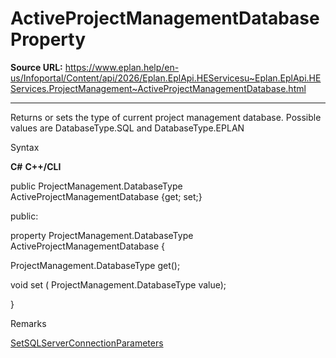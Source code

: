 # ActiveProjectManagementDatabase Property

**Source URL:** https://www.eplan.help/en-us/Infoportal/Content/api/2026/Eplan.EplApi.HEServicesu~Eplan.EplApi.HEServices.ProjectManagement~ActiveProjectManagementDatabase.html

---

Returns or sets the type of current project management database. Possible values are DatabaseType.SQL and DatabaseType.EPLAN

Syntax

**C#**
**C++/CLI**


public ProjectManagement.DatabaseType ActiveProjectManagementDatabase {get; set;}

public:

property ProjectManagement.DatabaseType ActiveProjectManagementDatabase {

   ProjectManagement.DatabaseType get();

   void set (    ProjectManagement.DatabaseType value);

}


Remarks

[SetSQLServerConnectionParameters](Eplan.EplApi.HEServicesu~Eplan.EplApi.HEServices.ProjectManagement~SetSQLServerConnectionParameters.html)
